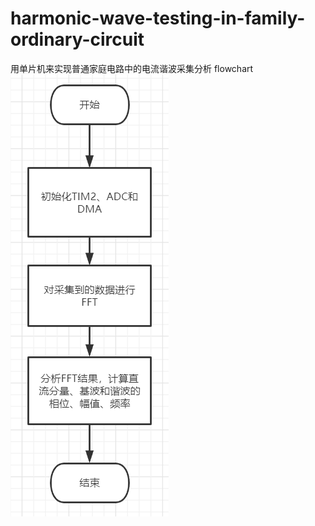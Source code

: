 # harmonic-wave-testing-in-family-ordinary-circuit
用单片机来实现普通家庭电路中的电流谐波采集分析
flowchart
![image](https://github.com/daaaaaaaaaaa/harmonic-wave-testing-in-family-ordinary-circuit/blob/master/flowchart.png)

